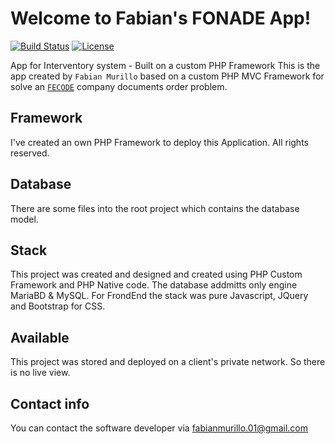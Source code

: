 #  Welcome to Fabian's FONADE App!

[![Build Status](https://travis-ci.com/async-rs/async-std.svg?branch=master)](https://travis-ci.com/async-rs/async-std)
[![License](https://img.shields.io/badge/license-MIT%2FApache--2.0-blue.svg)](https://github.com/async-rs/async-std)

App for Interventory system - Built on a custom PHP Framework
This is the app created by `Fabian Murillo` based on a custom PHP MVC Framework for solve an [`FECODE`] company documents order problem.

[`FECODE`]: http://www.fecode.edu.co/

## Framework
I've created an own PHP Framework to deploy this Application. All rights reserved.

## Database
There are some files into the root project which contains the database model.

## Stack
This project was created and designed and created using PHP Custom Framework and PHP Native code. The database addmitts only engine MariaBD & MySQL.
For FrondEnd the stack was pure Javascript, JQuery and Bootstrap for CSS.

## Available
This project was stored and deployed on a client's private network. So there is no live view.

## Contact info
You can contact the software developer via fabianmurillo.01@gmail.com